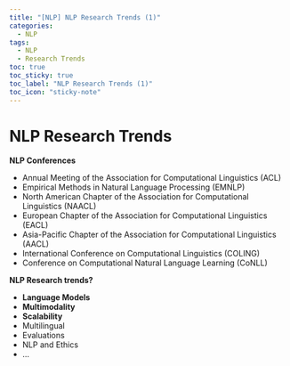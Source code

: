 ```yaml
---
title: "[NLP] NLP Research Trends (1)"
categories:
  - NLP
tags:
  - NLP
  - Research Trends
toc: true
toc_sticky: true
toc_label: "NLP Research Trends (1)"
toc_icon: "sticky-note"
---
```


# NLP Research Trends

**NLP Conferences**
- Annual Meeting of the Association for Computational Linguistics (ACL)
- Empirical Methods in Natural Language Processing (EMNLP)
- North American Chapter of the Association for Computational Linguistics (NAACL)
- European Chapter of the Association for Computational Linguistics (EACL)
- Asia-Pacific Chapter of the Association for Computational Linguistics (AACL)
- International Conference on Computational Linguistics (COLING)
- Conference on Computational Natural Language Learning (CoNLL)

**NLP Research trends?**
- **Language Models**
- **Multimodality**
- **Scalability**
- Multilingual
- Evaluations
- NLP and Ethics
- ...
